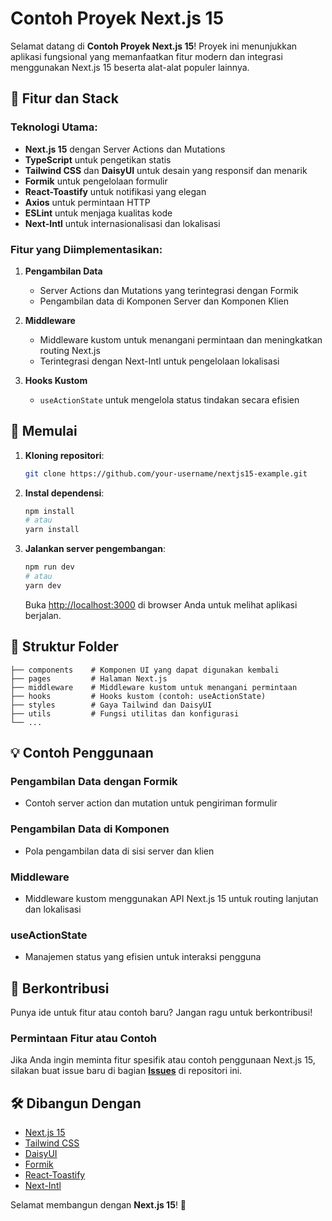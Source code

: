# Contoh Proyek Next.js 15

Selamat datang di **Contoh Proyek Next.js 15**! Proyek ini menunjukkan aplikasi fungsional yang memanfaatkan fitur modern dan integrasi menggunakan Next.js 15 beserta alat-alat populer lainnya.

## 🌟 Fitur dan Stack

### Teknologi Utama:
- **Next.js 15** dengan Server Actions dan Mutations
- **TypeScript** untuk pengetikan statis
- **Tailwind CSS** dan **DaisyUI** untuk desain yang responsif dan menarik
- **Formik** untuk pengelolaan formulir
- **React-Toastify** untuk notifikasi yang elegan
- **Axios** untuk permintaan HTTP
- **ESLint** untuk menjaga kualitas kode
- **Next-Intl** untuk internasionalisasi dan lokalisasi

### Fitur yang Diimplementasikan:
1. **Pengambilan Data**
   - Server Actions dan Mutations yang terintegrasi dengan Formik
   - Pengambilan data di Komponen Server dan Komponen Klien

2. **Middleware**
   - Middleware kustom untuk menangani permintaan dan meningkatkan routing Next.js
   - Terintegrasi dengan Next-Intl untuk pengelolaan lokalisasi

3. **Hooks Kustom**
   - `useActionState` untuk mengelola status tindakan secara efisien

## 🚀 Memulai

1. **Kloning repositori**:
   ```bash
   git clone https://github.com/your-username/nextjs15-example.git
   ```

2. **Instal dependensi**:
   ```bash
   npm install
   # atau
   yarn install
   ```

3. **Jalankan server pengembangan**:
   ```bash
   npm run dev
   # atau
   yarn dev
   ```

   Buka [http://localhost:3000](http://localhost:3000) di browser Anda untuk melihat aplikasi berjalan.

## 📂 Struktur Folder

```plaintext
├── components    # Komponen UI yang dapat digunakan kembali
├── pages         # Halaman Next.js
├── middleware    # Middleware kustom untuk menangani permintaan
├── hooks         # Hooks kustom (contoh: useActionState)
├── styles        # Gaya Tailwind dan DaisyUI
├── utils         # Fungsi utilitas dan konfigurasi
└── ...
```

## 💡 Contoh Penggunaan

### Pengambilan Data dengan Formik
- Contoh server action dan mutation untuk pengiriman formulir

### Pengambilan Data di Komponen
- Pola pengambilan data di sisi server dan klien

### Middleware
- Middleware kustom menggunakan API Next.js 15 untuk routing lanjutan dan lokalisasi

### useActionState
- Manajemen status yang efisien untuk interaksi pengguna

## 🎯 Berkontribusi

Punya ide untuk fitur atau contoh baru? Jangan ragu untuk berkontribusi!

### Permintaan Fitur atau Contoh
Jika Anda ingin meminta fitur spesifik atau contoh penggunaan Next.js 15, silakan buat issue baru di bagian **[Issues](https://github.com/your-username/nextjs15-example/issues)** di repositori ini.

## 🛠️ Dibangun Dengan

- [Next.js 15](https://nextjs.org/)
- [Tailwind CSS](https://tailwindcss.com/)
- [DaisyUI](https://daisyui.com/)
- [Formik](https://formik.org/)
- [React-Toastify](https://fkhadra.github.io/react-toastify/)
- [Next-Intl](https://next-intl-docs.vercel.app/)

Selamat membangun dengan **Next.js 15**! 🚀
